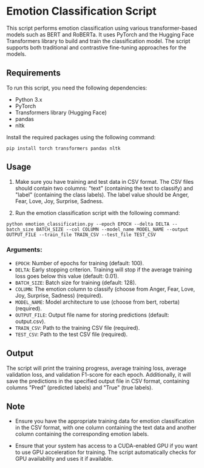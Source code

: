 # Emotion Classification Script

This script performs emotion classification using various transformer-based models such as BERT and RoBERTa. It uses PyTorch and the Hugging Face Transformers library to build and train the classification model. The script supports both traditional and contrastive fine-tuning approaches for the models.

## Requirements

To run this script, you need the following dependencies:

- Python 3.x
- PyTorch
- Transformers library (Hugging Face)
- pandas
- nltk

Install the required packages using the following command:

`pip install torch transformers pandas nltk`



## Usage

1. Make sure you have training and test data in CSV format. The CSV files should contain two columns: "text" (containing the text to classify) and "label" (containing the class labels). The label value should be Anger, Fear, Love, Joy, Surprise, Sadness. 


2. Run the emotion classification script with the following command:


`python emotion_classification.py --epoch EPOCH --delta DELTA --batch_size BATCH_SIZE --col COLUMN --model_name MODEL_NAME --output OUTPUT_FILE --train_file TRAIN_CSV --test_file TEST_CSV`


### Arguments:

- `EPOCH`: Number of epochs for training (default: 100).
- `DELTA`: Early stopping criterion. Training will stop if the average training loss goes below this value (default: 0.01).
- `BATCH_SIZE`: Batch size for training (default: 128).
- `COLUMN`: The emotion column to classify (choose from Anger, Fear, Love, Joy, Surprise, Sadness) (required).
- `MODEL_NAME`: Model architecture to use (choose from bert, roberta) (required).
- `OUTPUT_FILE`: Output file name for storing predictions (default: output.csv).
- `TRAIN_CSV`: Path to the training CSV file (required).
- `TEST_CSV`: Path to the test CSV file (required).

## Output

The script will print the training progress, average training loss, average validation loss, and validation F1-score for each epoch. Additionally, it will save the predictions in the specified output file in CSV format, containing columns "Pred" (predicted labels) and "True" (true labels).

## Note

- Ensure you have the appropriate training data for emotion classification in the CSV format, with one column containing the text data and another column containing the corresponding emotion labels.

- Ensure that your system has access to a CUDA-enabled GPU if you want to use GPU acceleration for training. The script automatically checks for GPU availability and uses it if available.
